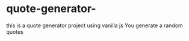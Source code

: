# quote-generator-
this is a quote generator project using vanilla js 
You generate a random quotes 
